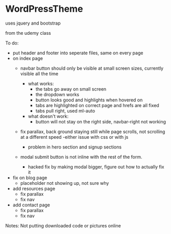 # WordPressTheme


uses jquery and bootstrap

from the udemy class

To do: 
- put header and footer into seperate files, same on every page
- on index page
	- navbar button should only be visible at small screen sizes, currently visible all the time 
		- what works:
			- the tabs go away on small screen
			- the dropdown works
			- button looks good and highlights when hovered on
			- tabs are highlighted on correct page and hrefs are all fixed
			- tabs pull right, used ml-auto
		- what doesn't work:
			- button will not stay on the right side, navbar-right not working
			
	- fix parallax, back ground staying still while page scrolls, not scrolling at a different speed
		-either issue with css or with js
		- problem in hero section and signup sections
	- modal submit button is not inline with the rest of the form.  
		- hacked fix by making modal bigger, figure out how to actually fix it
- fix on blog page
	- placeholder not showing up, not sure why
- add resources page
	- fix parallax
	- fix nav
- add contact page
	- fix parallax 
	- fix nav

Notes:
Not putting downloaded code or pictures online

